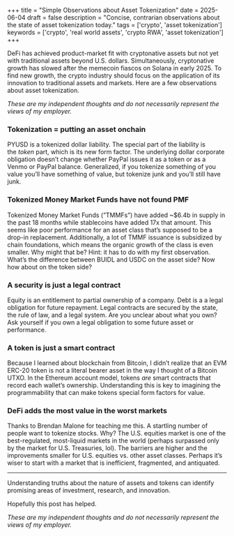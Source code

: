 +++
title = "Simple Observations about Asset Tokenization"
date = 2025-06-04
draft = false
description = "Concise, contrarian observations about the state of asset tokenization today."
tags = ['crypto', 'asset tokenization']
keywords = ['crypto', 'real world assets', 'crypto RWA', 'asset tokenization']
+++

DeFi has achieved product-market fit with cryptonative assets but not yet with traditional assets beyond U.S. dollars. Simultaneously, cryptonative growth has slowed after the memecoin fiascos on Solana in early 2025. To find new growth, the crypto industry should focus on the application of its innovation to traditional assets and markets. Here are a few observations about asset tokenization.

*These are my independent thoughts and do not necessarily represent the views of my employer.*

### **Tokenization = putting an asset onchain**

PYUSD is a tokenized dollar liability. The special part of the liability is the *token* part, which is its new form factor. The underlying dollar corporate obligation doesn’t change whether PayPal issues it as a token or as a Venmo or PayPal balance. Generalized, if you tokenize something of you value you’ll have something of value, but tokenize junk and you’ll still have junk.

### **Tokenized Money Market Funds have not found PMF**

Tokenized Money Market Funds (”TMMFs”) have added ~$6.4b in supply in the past 18 months while stablecoins have added 17x that amount. This seems like poor performance for an asset class that’s supposed to be a drop-in replacement. Additionally, a lot of TMMF issuance is subsidized by chain foundations, which means the organic growth of the class is even smaller. Why might that be? Hint: it has to do with my first observation. What’s the difference between BUIDL and USDC on the asset side? Now how about on the token side?

### **A security is just a legal contract**

Equity is an entitlement to partial ownership of a company. Debt is a a legal obligation for future repayment. Legal contracts are secured by the state, the rule of law, and a legal system. Are you unclear about what you own? Ask yourself if you own a legal obligation to some future asset or performance.

### **A token is just a smart contract**

Because I learned about blockchain from Bitcoin, I didn’t realize that an EVM ERC-20 token is not a literal bearer asset in the way I thought of a Bitcoin UTXO. In the Ethereum account model, tokens *are* smart contracts that record each wallet’s ownership. Understanding this is key to imagining the programmability that can make tokens special form factors for value.

### **DeFi adds the most value in the worst markets**

Thanks to Brendan Malone for teaching me this. A startling number of people want to tokenize stocks. Why? The U.S. equities market is one of the best-regulated, most-liquid markets in the world (perhaps surpassed only by the market for U.S. Treasuries, lol). The barriers are higher and the improvements smaller for U.S. equities vs. other asset classes. Perhaps it’s wiser to start with a market that is inefficient, fragmented, and antiquated.

---

Understanding truths about the nature of assets and tokens can identify promising areas of investment, research, and innovation. 

Hopefully this post has helped.

*These are my independent thoughts and do not necessarily represent the views of my employer.*